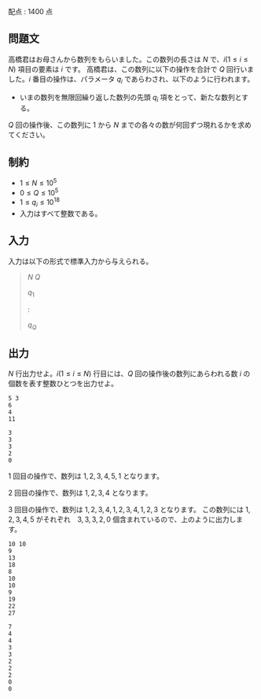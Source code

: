 配点 : $1400$ 点

## 問題文

高橋君はお母さんから数列をもらいました。この数列の長さは $N$ で、$i(1 \leq i \leq N)$ 項目の要素は $i$ です。
高橋君は、この数列に以下の操作を合計で $Q$ 回行いました。$i$ 番目の操作は、パラメータ $q_i$ であらわされ、以下のように行われます。

- いまの数列を無限回繰り返した数列の先頭 $q_i$ 項をとって、新たな数列とする。

$Q$ 回の操作後、この数列に $1$ から $N$ までの各々の数が何回ずつ現れるかを求めてください。

## 制約

- $1 \leq N \leq 10^5$
- $0 \leq Q \leq 10^5$
- $1 \leq q_i \leq 10^{18}$
- 入力はすべて整数である。

## 入力

入力は以下の形式で標準入力から与えられる。

> $N$ $Q$
> 
> $q_1$
> 
> :
> 
> $q_Q$

## 出力

$N$ 行出力せよ。$i(1 \leq i \leq N)$ 行目には、$Q$ 回の操作後の数列にあらわれる数 $i$ の個数を表す整数ひとつを出力せよ。

```input1
5 3
6
4
11
```

```output1
3
3
3
2
0
```

$1$ 回目の操作で、数列は $1,2,3,4,5,1$ となります。

$2$ 回目の操作で、数列は $1,2,3,4$ となります。

$3$ 回目の操作で、数列は $1,2,3,4,1,2,3,4,1,2,3$ となります。
この数列には $1,2,3,4,5$ がそれぞれ　$3,3,3,2,0$ 個含まれているので、上のように出力します。

```input2
10 10
9
13
18
8
10
10
9
19
22
27
```

```output2
7
4
4
3
3
2
2
2
0
0
```